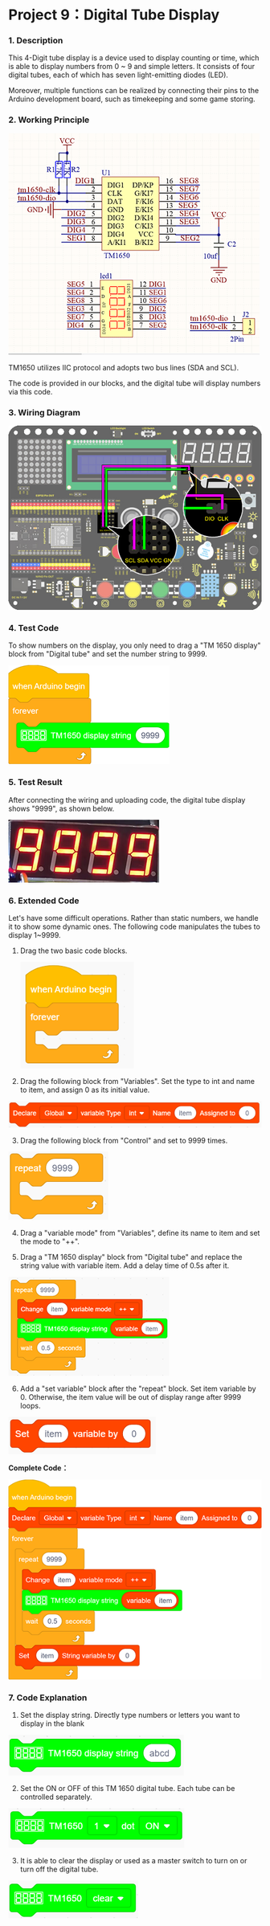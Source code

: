 # **Project 9：Digital Tube Display**

### **1.  Description**
This 4-Digit tube display is a device used to display counting or time, which is able to  display numbers from 0 ~ 9 and simple letters. It consists of four digital tubes, each of which has seven light-emitting diodes (LED). 

Moreover, multiple functions can be realized by connecting their pins to the Arduino development board, such as timekeeping and some game storing. 

### **2. Working Principle**

![img-20230225082040](./media/img-20230225082040.png)

TM1650 utilizes IIC protocol and adopts two bus lines (SDA and SCL).

The code is provided in our blocks, and the digital tube will display numbers via this code. 

### **3. Wiring Diagram**

![9](./media/9.jpg)

### **4. Test Code**

To show numbers on the display, you only need to drag a "TM 1650 display" block from "Digital tube" and set the number string to 9999.

![9-1](./media/9-1-1681951089602-7.png)

### **5. Test Result**

After connecting the wiring and uploading code, the digital tube display shows "9999", as shown below.

![image-20230321161936665](./media/image-20230321161936665.png)

### **6. Extended Code**

Let's have some difficult operations. Rather than static numbers, we handle it to show some dynamic ones. 
The following code manipulates the tubes to display 1~9999.

1. Drag the two basic code blocks.

   ![image-20230324153753531](./media/image-20230324145038355.png)

2. Drag the following block from "Variables". Set the type to int and name to item, and assign 0 as its initial value.

![image-20230325084909953](./media/image-20230325084909953.png)

3. Drag the following block from "Control" and set to 9999 times.  

![image-20230325085129944](./media/image-20230325085129944.png)

4. Drag a "variable mode" from "Variables", define its name to item and set the mode to "++".

5. Drag a "TM 1650 display" block from "Digital tube" and replace the string value with variable item. Add a delay time of 0.5s after it. 

![](./media/image-20230420084113414.png)

6. Add a "set variable" block after the "repeat" block. Set item variable by 0. Otherwise, the item value will be out of display range after 9999 loops.

![image-20230325085754198](./media/image-20230325085754198.png)

**Complete Code：** 

![9-2](./media/9-2.png)

### **7.  Code Explanation**

1. Set the display string. Directly type numbers or letters you want to display in the blank

![image-20230420084225223](./media/image-20230420084225223.png)

2. Set the ON or OFF of this TM 1650 digital tube. Each tube can be controlled separately. 

![image-20230420084238883](./media/image-20230420084238883.png)

3. It is able to clear the display or used as a master switch to turn on or turn off the digital tube. 

![image-20230420084253032](./media/image-20230420084253032.png)
